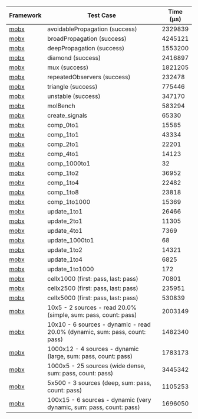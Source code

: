 | Framework | Test Case | Time (μs) |
| --- | --- | --- |
| [mobx](https://github.com/mobxjs/mobx.dart) | avoidablePropagation (success) | 2329839 |
| [mobx](https://github.com/mobxjs/mobx.dart) | broadPropagation (success) | 4245121 |
| [mobx](https://github.com/mobxjs/mobx.dart) | deepPropagation (success) | 1553200 |
| [mobx](https://github.com/mobxjs/mobx.dart) | diamond (success) | 2416897 |
| [mobx](https://github.com/mobxjs/mobx.dart) | mux (success) | 1821205 |
| [mobx](https://github.com/mobxjs/mobx.dart) | repeatedObservers (success) | 232478 |
| [mobx](https://github.com/mobxjs/mobx.dart) | triangle (success) | 775446 |
| [mobx](https://github.com/mobxjs/mobx.dart) | unstable (success) | 347170 |
| [mobx](https://github.com/mobxjs/mobx.dart) | molBench | 583294 |
| [mobx](https://github.com/mobxjs/mobx.dart) | create_signals | 65330 |
| [mobx](https://github.com/mobxjs/mobx.dart) | comp_0to1 | 15585 |
| [mobx](https://github.com/mobxjs/mobx.dart) | comp_1to1 | 43334 |
| [mobx](https://github.com/mobxjs/mobx.dart) | comp_2to1 | 22201 |
| [mobx](https://github.com/mobxjs/mobx.dart) | comp_4to1 | 14123 |
| [mobx](https://github.com/mobxjs/mobx.dart) | comp_1000to1 | 32 |
| [mobx](https://github.com/mobxjs/mobx.dart) | comp_1to2 | 36952 |
| [mobx](https://github.com/mobxjs/mobx.dart) | comp_1to4 | 22482 |
| [mobx](https://github.com/mobxjs/mobx.dart) | comp_1to8 | 23818 |
| [mobx](https://github.com/mobxjs/mobx.dart) | comp_1to1000 | 15369 |
| [mobx](https://github.com/mobxjs/mobx.dart) | update_1to1 | 26466 |
| [mobx](https://github.com/mobxjs/mobx.dart) | update_2to1 | 11305 |
| [mobx](https://github.com/mobxjs/mobx.dart) | update_4to1 | 7369 |
| [mobx](https://github.com/mobxjs/mobx.dart) | update_1000to1 | 68 |
| [mobx](https://github.com/mobxjs/mobx.dart) | update_1to2 | 14321 |
| [mobx](https://github.com/mobxjs/mobx.dart) | update_1to4 | 6825 |
| [mobx](https://github.com/mobxjs/mobx.dart) | update_1to1000 | 172 |
| [mobx](https://github.com/mobxjs/mobx.dart) | cellx1000 (first: pass, last: pass) | 70801 |
| [mobx](https://github.com/mobxjs/mobx.dart) | cellx2500 (first: pass, last: pass) | 235951 |
| [mobx](https://github.com/mobxjs/mobx.dart) | cellx5000 (first: pass, last: pass) | 530839 |
| [mobx](https://github.com/mobxjs/mobx.dart) | 10x5 - 2 sources - read 20.0% (simple, sum: pass, count: pass) | 2003149 |
| [mobx](https://github.com/mobxjs/mobx.dart) | 10x10 - 6 sources - dynamic - read 20.0% (dynamic, sum: pass, count: pass) | 1482340 |
| [mobx](https://github.com/mobxjs/mobx.dart) | 1000x12 - 4 sources - dynamic (large, sum: pass, count: pass) | 1783173 |
| [mobx](https://github.com/mobxjs/mobx.dart) | 1000x5 - 25 sources (wide dense, sum: pass, count: pass) | 3445342 |
| [mobx](https://github.com/mobxjs/mobx.dart) | 5x500 - 3 sources (deep, sum: pass, count: pass) | 1105253 |
| [mobx](https://github.com/mobxjs/mobx.dart) | 100x15 - 6 sources - dynamic (very dynamic, sum: pass, count: pass) | 1696050 |
